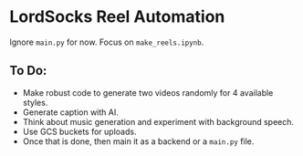 # LordSocks Reel Automation

Ignore `main.py` for now.
Focus on `make_reels.ipynb`.

## To Do:

*   Make robust code to generate two videos randomly for 4 available styles.
*   Generate caption with AI.
*   Think about music generation and experiment with background speech.
*   Use GCS buckets for uploads.
*   Once that is done, then main it as a backend or a `main.py` file. 